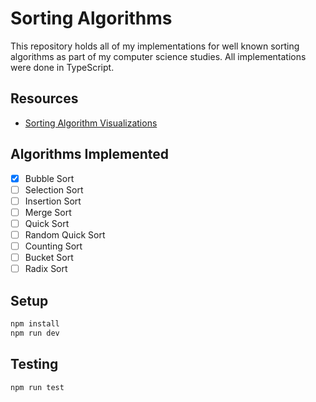 # Sorting Algorithms

This repository holds all of my implementations for well known sorting algorithms as part of my computer science studies. All implementations were done in TypeScript.

## Resources

- [Sorting Algorithm Visualizations](https://visualgo.net/en/sorting)

## Algorithms Implemented

- [x] Bubble Sort
- [ ] Selection Sort
- [ ] Insertion Sort
- [ ] Merge Sort
- [ ] Quick Sort
- [ ] Random Quick Sort
- [ ] Counting Sort
- [ ] Bucket Sort
- [ ] Radix Sort

## Setup

```sh
npm install
npm run dev
```

## Testing

```sh
npm run test
```
